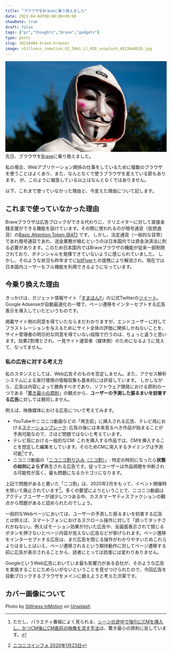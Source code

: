 ```yaml
---
title: "ブラウザをBraveに乗り換えました"
date: 2021-04-04T00:00:00+09:00
showDate: true
draft: false
tags: ["pc","thoughts","brave","gadgets"]
type: posts
slug: 20210404-brave-browser
image: stillness_inmotion_OJ_59m1_Ll_RIE_unsplash_d9134a8b3b.jpg
---
```

![Cover Image](./stillness_inmotion_OJ_59m1_Ll_RIE_unsplash_d9134a8b3b.jpg)
先日、ブラウザを[Brave](https://brave.com/ja/)に乗り換えました。

私の場合、Webアプリケーション関係の仕事をしているために複数のブラウザを使うことはよくあり、また、なんとなくで使うブラウザを変えている節もあります。
が、このように報告している以上はなんとなくではありません。

以下、これまで使っていなかった理由と、今変えた理由について記します。

## これまで使っていなかった理由
Braveブラウザは広告ブロックができる代わりに、クリエイターに対して直接金銭支援ができる機能を設けています。その際に使われるのが暗号通貨（仮想通貨）の[Basic Attention Token (BAT)](https://bitflyer.com/ja-jp/basic-attention-token) です。
しかし、法定通貨（一般的な貨幣）であれ暗号通貨であれ、送金業務が絡むというのは日本国内では資金決済法に則る必要があります。このため日本国内ではBraveブラウザの機能が従来一部制限されており、ポテンシャルを発揮できていないように感じられていました。
しかし、そのような状況も昨年までに[bitFlyer](https://bitflyer.com/)との提携により解消され、現在では日本国内ユーザーもフル機能を利用できるようになっています。

## 今乗り換えた理由
きっかけは、ガジェット情報サイト「[すまほん!!](https://smhn.info/)」の公式Twitterの[ツイート](https://twitter.com/sm_hn/status/1377030307912712195)。
Google Adsenseが自動最適化の一環で、ページ遷移をインターセプトする広告表示を導入していたというものです。

掲載サイト側の同意を得ていたならまだわかりますが、エンドユーザーに対してフラストレーションを与えるためにサイト全体の評価に関係しかねないことを、サイト管理者の明示的な同意を得ていない段階で行うのは、ちょっと違うと思います。効果2割増とされ、一見サイト運営者（媒体側）のためになるように見えて、なってません。

### 私の広告に対する考え方
私のスタンスとしては、Web広告そのものを否定しません。また、アクセス解析システムによる実行環境の情報収集も基本的には許容しています。
しかしながら、広告は内容によって勝負すべきであり、ソフトウェア開発における原則の一つである「[驚き最小の原則](https://ja.wikipedia.org/wiki/%E9%A9%9A%E3%81%8D%E6%9C%80%E5%B0%8F%E3%81%AE%E5%8E%9F%E5%89%87)」の観点から、**ユーザーの予測した振るまいを妨害する広告**に対しては賛同しません。

例えば、映像媒体における広告について考えてみます。
- YouTubeやニコニコ動画などの「再生前」に挿入される広告、テレビ局における[ステーションブレーク](https://ja.wikipedia.org/wiki/%E3%82%B9%E3%83%86%E3%83%BC%E3%82%B7%E3%83%A7%E3%83%B3%E3%83%96%E3%83%AC%E3%82%A4%E3%82%AF): 広告の後には本来見るべき作品が始まることが予測可能なので、さほど問題ではないと考えています。
- テレビ局における一般的なCM: これを挿入する作品では、CMを挿入することを想定した編集をしています。そのためCMに突入するタイミングは予測可能[^2]です。
- ニコニコ動画の「[ニコニコ割り込み（ニコ割）](https://dic.nicovideo.jp/a/%E3%83%8B%E3%82%B3%E3%83%8B%E3%82%B3%E5%89%B2%E3%82%8A%E8%BE%BC%E3%81%BF)」: 特定の時刻になったら**状態の如何によらず**再生される広告です。従ってユーザーは作品視聴を中断される可能性が高く、最も問題になるカテゴリになります。

上記で問題があると書いた「ニコ割」は、2020年2月をもって、イベント開催時を除いて廃止されています[^1]。多くの要望によりということで、ニコニコ動画はアクティブユーザーが減少しつつある中、カスタマーサティスファクションの観点から問題があると認められたのでしょう。

[^1]: [ニコニコインフォ 2020年1月23日](https://blog.nicovideo.jp/niconews/126481.html)
[^2]: ただし、バラエティ番組によく見られる、[シーンの途中で強引にCMを挿入し、かつCM後にCM直前の映像を流す手法](https://toyokeizai.net/articles/-/164518)は、驚き最小の原則に反しています。

一般的なWebページにおいては、ユーザーの予測した振るまいを妨害する広告とは例えば、スマートフォンにおけるスクロール操作に対して「誤ってタッチされかねない」、例えばモーション効果が付いた広告や、全画面表示されて閉じるボタンを押さないとページ内容が見えない広告などが挙げられます。ページ遷移をインターセプトする広告は、まだ広告を閉じる操作がわかりやすいためこれらよりはましとはいえ、ページ遷移されるという期待動作に対してページ遷移する前に広告が表示されることから、読者にとっては妨害には変わりありません。

GoogleというWeb広告においていま最も影響力がある会社が、そのような広告を実施することにためらいがないということを見せつけられたので、今回広告を自動ブロックするブラウザをメインに据えようと考えた次第です。

## カバー画像について
Photo by <a href="https://unsplash.com/@stillnes_in_motion?utm_source=unsplash&utm_medium=referral&utm_content=creditCopyText">Stillness InMotion</a> on <a href="https://unsplash.com/s/photos/disturbing?utm_source=unsplash&utm_medium=referral&utm_content=creditCopyText">Unsplash</a>
